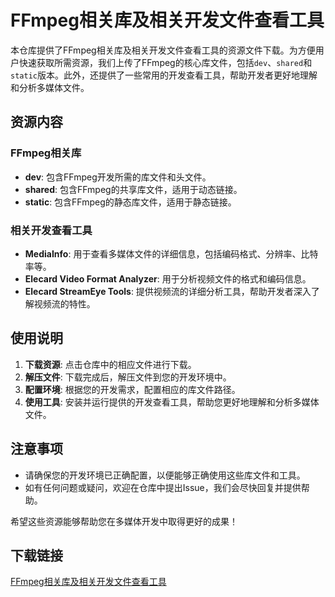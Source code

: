 # FFmpeg相关库及相关开发文件查看工具

本仓库提供了FFmpeg相关库及相关开发文件查看工具的资源文件下载。为方便用户快速获取所需资源，我们上传了FFmpeg的核心库文件，包括`dev`、`shared`和`static`版本。此外，还提供了一些常用的开发查看工具，帮助开发者更好地理解和分析多媒体文件。

## 资源内容

### FFmpeg相关库
- **dev**: 包含FFmpeg开发所需的库文件和头文件。
- **shared**: 包含FFmpeg的共享库文件，适用于动态链接。
- **static**: 包含FFmpeg的静态库文件，适用于静态链接。

### 相关开发查看工具
- **MediaInfo**: 用于查看多媒体文件的详细信息，包括编码格式、分辨率、比特率等。
- **Elecard Video Format Analyzer**: 用于分析视频文件的格式和编码信息。
- **Elecard StreamEye Tools**: 提供视频流的详细分析工具，帮助开发者深入了解视频流的特性。

## 使用说明

1. **下载资源**: 点击仓库中的相应文件进行下载。
2. **解压文件**: 下载完成后，解压文件到您的开发环境中。
3. **配置环境**: 根据您的开发需求，配置相应的库文件路径。
4. **使用工具**: 安装并运行提供的开发查看工具，帮助您更好地理解和分析多媒体文件。

## 注意事项

- 请确保您的开发环境已正确配置，以便能够正确使用这些库文件和工具。
- 如有任何问题或疑问，欢迎在仓库中提出Issue，我们会尽快回复并提供帮助。

希望这些资源能够帮助您在多媒体开发中取得更好的成果！

## 下载链接

[FFmpeg相关库及相关开发文件查看工具](https://pan.quark.cn/s/cda234431006)